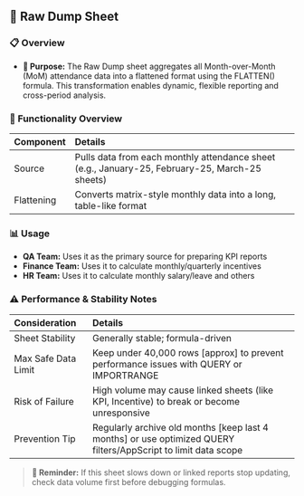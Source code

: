 
## 📘 Raw Dump Sheet

### 📋 Overview

- **📌 Purpose:** The Raw Dump sheet aggregates all Month-over-Month (MoM) attendance data into a flattened format using the FLATTEN() formula. This transformation enables dynamic, flexible reporting and cross-period analysis.

### 🔄 Functionality Overview

| Component | Details |
|:----------|:--------|
| Source | Pulls data from each monthly attendance sheet (e.g., January-25, February-25, March-25 sheets) |
| Flattening | Converts matrix-style monthly data into a long, table-like format |

### 📊 Usage

- **QA Team:** Uses it as the primary source for preparing KPI reports
- **Finance Team:** Uses it to calculate monthly/quarterly incentives
- **HR Team:** Uses it to calculate monthly salary/leave and others

### ⚠️ Performance & Stability Notes

| Consideration | Details |
|:--------------|:--------|
| Sheet Stability | Generally stable; formula-driven |
| Max Safe Data Limit | Keep under 40,000 rows [approx] to prevent performance issues with QUERY or IMPORTRANGE |
| Risk of Failure | High volume may cause linked sheets (like KPI, Incentive) to break or become unresponsive |
| Prevention Tip | Regularly archive old months [keep last 4 months] or use optimized QUERY filters/AppScript to limit data scope |

> **📌 Reminder:** If this sheet slows down or linked reports stop updating, check data volume first before debugging formulas.
